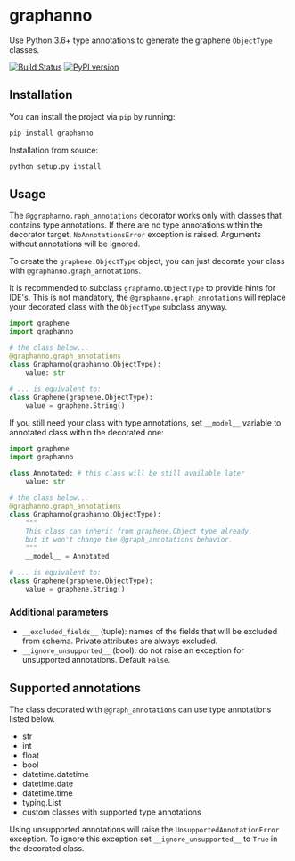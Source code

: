 # graphanno

Use Python 3.6+ type annotations to generate the graphene `ObjectType` classes.  

[![Build Status](https://travis-ci.com/aklajnert/graphanno.svg?branch=master)](https://travis-ci.com/aklajnert/graphanno)
[![PyPI version](https://badge.fury.io/py/graphanno.svg)](https://badge.fury.io/py/graphanno)

## Installation

You can install the project via `pip` by running:  
```bash
pip install graphanno
```

Installation from source:  
```bash
python setup.py install
```

## Usage

The `@ggraphanno.raph_annotations` decorator works only with classes that contains type 
annotations. If there are no type annotations within the decorator target, 
`NoAnnotationsError` exception is raised. Arguments without annotations will
be ignored.

To create the `graphene.ObjectType` object, you can just decorate your class with 
`@graphanno.graph_annotations`. 

It is recommended to subclass `graphanno.ObjectType` to provide hints for IDE's. 
This is not mandatory, the `@graphanno.graph_annotations` will replace your decorated class 
with the `ObjectType` subclass anyway.

```python
import graphene
import graphanno

# the class below...
@graphanno.graph_annotations
class Graphanno(graphanno.ObjectType):
    value: str
    
# ... is equivalent to:
class Graphene(graphene.ObjectType):
    value = graphene.String()
```

If you still need your class with type annotations, set `__model__` variable to annotated
class within the decorated one:

```python
import graphene
import graphanno

class Annotated: # this class will be still available later
    value: str
    
# the class below...
@graphanno.graph_annotations
class Graphanno(graphanno.ObjectType): 
    """
    This class can inherit from graphene.Object type already, 
    but it won't change the @graph_annotations behavior.
    """
    __model__ = Annotated
    
# ... is equivalent to:
class Graphene(graphene.ObjectType):
    value = graphene.String()
```

### Additional parameters

- `__excluded_fields__` (tuple): names of the fields that will be excluded from
schema. Private attributes are always excluded.
- `__ignore_unsupported__` (bool): do not raise an exception for unsupported annotations. 
Default `False`.

## Supported annotations

The class decorated with `@graph_annotations` can use type annotations listed below.

 - str
 - int
 - float
 - bool
 - datetime.datetime
 - datetime.date
 - datetime.time
 - typing.List
 - custom classes with supported type annotations
 
Using unsupported annotations will raise the `UnsupportedAnnotationError` exception. 
To ignore this exception set `__ignore_unsupported__` to `True` in the decorated class.

